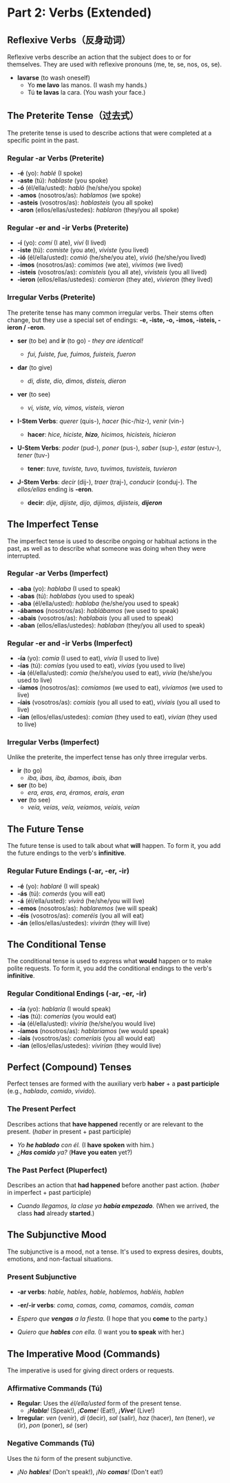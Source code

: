 # Part 2: Verbs (Extended)

## Reflexive Verbs（反身动词）

Reflexive verbs describe an action that the subject does to or for themselves. They are used with reflexive pronouns (me, te, se, nos, os, se).

* **lavarse** (to wash oneself)
  * Yo **me lavo** las manos. (I wash my hands.)
  * Tú **te lavas** la cara. (You wash your face.)

## The Preterite Tense（过去式）

The preterite tense is used to describe actions that were completed at a specific point in the past.

### Regular -ar Verbs (Preterite)

* **-é** (yo): *hablé* (I spoke)
* **-aste** (tú): *hablaste* (you spoke)
* **-ó** (él/ella/usted): *habló* (he/she/you spoke)
* **-amos** (nosotros/as): *hablamos* (we spoke)
* **-asteis** (vosotros/as): *hablasteis* (you all spoke)
* **-aron** (ellos/ellas/ustedes): *hablaron* (they/you all spoke)

### Regular -er and -ir Verbs (Preterite)

* **-í** (yo): *comí* (I ate), *viví* (I lived)
* **-iste** (tú): *comiste* (you ate), *viviste* (you lived)
* **-ió** (él/ella/usted): *comió* (he/she/you ate), *vivió* (he/she/you lived)
* **-imos** (nosotros/as): *comimos* (we ate), *vivimos* (we lived)
* **-isteis** (vosotros/as): *comisteis* (you all ate), *vivisteis* (you all lived)
* **-ieron** (ellos/ellas/ustedes): *comieron* (they ate), *vivieron* (they lived)

### Irregular Verbs (Preterite)

The preterite tense has many common irregular verbs. Their stems often change, but they use a special set of endings: **-e, -iste, -o, -imos, -isteis, -ieron / -eron**.

* **ser** (to be) and **ir** (to go) - *they are identical!*
  * *fui, fuiste, fue, fuimos, fuisteis, fueron*
* **dar** (to give)
  * *di, diste, dio, dimos, disteis, dieron*
* **ver** (to see)
  * *vi, viste, vio, vimos, visteis, vieron*

* **I-Stem Verbs**: *querer* (quis-), *hacer* (hic-/hiz-), *venir* (vin-)
  * **hacer**: *hice, hiciste, **hizo**, hicimos, hicisteis, hicieron*
* **U-Stem Verbs**: *poder* (pud-), *poner* (pus-), *saber* (sup-), *estar* (estuv-), *tener* (tuv-)
  * **tener**: *tuve, tuviste, tuvo, tuvimos, tuvisteis, tuvieron*
* **J-Stem Verbs**: *decir* (dij-), *traer* (traj-), *conducir* (conduj-). The *ellos/ellas* ending is **-eron**.
  * **decir**: *dije, dijiste, dijo, dijimos, dijisteis, **dijeron***

## The Imperfect Tense

The imperfect tense is used to describe ongoing or habitual actions in the past, as well as to describe what someone was doing when they were interrupted.

### Regular -ar Verbs (Imperfect)

* **-aba** (yo): *hablaba* (I used to speak)
* **-abas** (tú): *hablabas* (you used to speak)
* **-aba** (él/ella/usted): *hablaba* (he/she/you used to speak)
* **-ábamos** (nosotros/as): *hablábamos* (we used to speak)
* **-abais** (vosotros/as): *hablabais* (you all used to speak)
* **-aban** (ellos/ellas/ustedes): *hablaban* (they/you all used to speak)

### Regular -er and -ir Verbs (Imperfect)

* **-ía** (yo): *comía* (I used to eat), *vivía* (I used to live)
* **-ías** (tú): *comías* (you used to eat), *vivías* (you used to live)
* **-ía** (él/ella/usted): *comía* (he/she/you used to eat), *vivía* (he/she/you used to live)
* **-íamos** (nosotros/as): *comíamos* (we used to eat), *vivíamos* (we used to live)
* **-íais** (vosotros/as): *comíais* (you all used to eat), *vivíais* (you all used to live)
* **-ían** (ellos/ellas/ustedes): *comían* (they used to eat), *vivían* (they used to live)

### Irregular Verbs (Imperfect)

Unlike the preterite, the imperfect tense has only three irregular verbs.

* **ir** (to go)
  * *iba, ibas, iba, íbamos, ibais, iban*
* **ser** (to be)
  * *era, eras, era, éramos, erais, eran*
* **ver** (to see)
  * *veía, veías, veía, veíamos, veíais, veían*

## The Future Tense

The future tense is used to talk about what **will** happen. To form it, you add the future endings to the verb's **infinitive**.

### Regular Future Endings (-ar, -er, -ir)

* **-é** (yo): *hablaré* (I will speak)
* **-ás** (tú): *comerás* (you will eat)
* **-á** (él/ella/usted): *vivirá* (he/she/you will live)
* **-emos** (nosotros/as): *hablaremos* (we will speak)
* **-éis** (vosotros/as): *comeréis* (you all will eat)
* **-án** (ellos/ellas/ustedes): *vivirán* (they will live)

## The Conditional Tense

The conditional tense is used to express what **would** happen or to make polite requests. To form it, you add the conditional endings to the verb's **infinitive**.

### Regular Conditional Endings (-ar, -er, -ir)

* **-ía** (yo): *hablaría* (I would speak)
* **-ías** (tú): *comerías* (you would eat)
* **-ía** (él/ella/usted): *viviría* (he/she/you would live)
* **-íamos** (nosotros/as): *hablaríamos* (we would speak)
* **-íais** (vosotros/as): *comeríais* (you all would eat)
* **-ían** (ellos/ellas/ustedes): *vivirían* (they would live)

## Perfect (Compound) Tenses

Perfect tenses are formed with the auxiliary verb **haber** + a **past participle** (e.g., *hablado*, *comido*, *vivido*).

### The Present Perfect

Describes actions that **have happened** recently or are relevant to the present. (*haber* in present + past participle)

* *Yo **he hablado** con él.* (I **have spoken** with him.)
* *¿**Has comido** ya?* (**Have you eaten** yet?)

### The Past Perfect (Pluperfect)

Describes an action that **had happened** before another past action. (*haber* in imperfect + past participle)

* *Cuando llegamos, la clase ya **había empezado**.* (When we arrived, the class **had** already **started**.)

## The Subjunctive Mood

The subjunctive is a mood, not a tense. It's used to express desires, doubts, emotions, and non-factual situations.

### Present Subjunctive

* **-ar verbs**: *hable, hables, hable, hablemos, habléis, hablen*
* **-er/-ir verbs**: *coma, comas, coma, comamos, comáis, coman*

* *Espero que **vengas** a la fiesta.* (I hope that you **come** to the party.)
* *Quiero que **hables** con ella.* (I want you **to speak** with her.)

## The Imperative Mood (Commands)

The imperative is used for giving direct orders or requests.

### Affirmative Commands (Tú)

* **Regular**: Uses the *él/ella/usted* form of the present tense.
  * *¡**Habla**!* (Speak!), *¡**Come**!* (Eat!), *¡**Vive**!* (Live!)
* **Irregular**: *ven* (venir), *di* (decir), *sal* (salir), *haz* (hacer), *ten* (tener), *ve* (ir), *pon* (poner), *sé* (ser)

### Negative Commands (Tú)

Uses the *tú* form of the present subjunctive.

* *¡No **hables**!* (Don't speak!), *¡No **comas**!* (Don't eat!)
